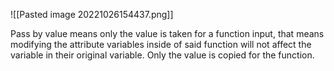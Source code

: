 ![[Pasted image 20221026154437.png]]

Pass by value means only the value is taken for a function input, that means modifying the attribute variables inside of said function will not affect the variable in their original variable. Only the value is copied for the function.